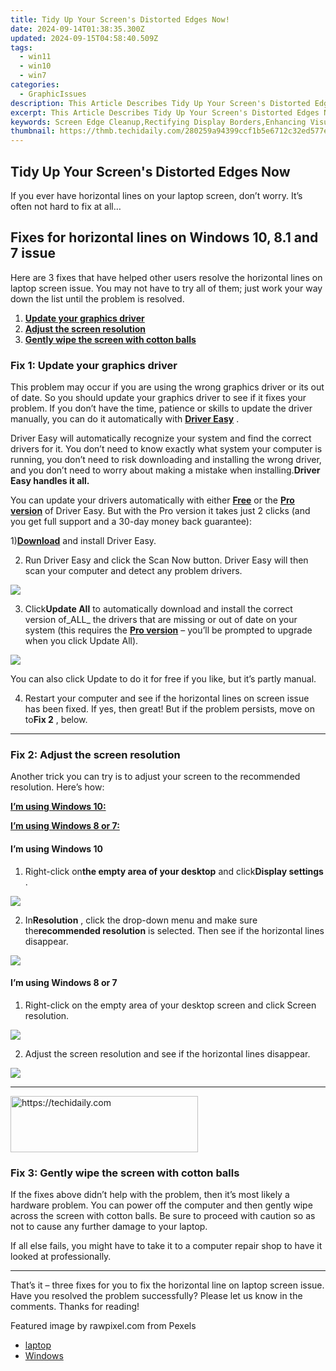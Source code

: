 ```yaml
---
title: Tidy Up Your Screen's Distorted Edges Now!
date: 2024-09-14T01:38:35.300Z
updated: 2024-09-15T04:58:40.509Z
tags:
  - win11
  - win10
  - win7
categories:
  - GraphicIssues
description: This Article Describes Tidy Up Your Screen's Distorted Edges Now!
excerpt: This Article Describes Tidy Up Your Screen's Distorted Edges Now!
keywords: Screen Edge Cleanup,Rectifying Display Borders,Enhancing Visual Clarity on Monitors,Removing Window Rim Blur,Tactile Interface Precision,Improving Display Resolution Edges,Eradicating Screen Border Distortion
thumbnail: https://thmb.techidaily.com/280259a94399ccf1b5e6712c32ed577ed325bfc9a552d02652e6a8d502a42f3f.jpg
---
```


## Tidy Up Your Screen's Distorted Edges Now

 If you ever have horizontal lines on your laptop screen, don’t worry. It’s often not hard to fix at all…

## Fixes for horizontal lines on Windows 10, 8.1 and 7 issue

 Here are 3 fixes that have helped other users resolve the horizontal lines on laptop screen issue. You may not have to try all of them; just work your way down the list until the problem is resolved.

1. **[Update your graphics driver](#F1)**
2. **[Adjust the screen resolution](#F2)**
3. **[Gently wipe the screen with cotton balls](#F3)**

### Fix 1: Update your graphics driver

 This problem may occur if you are using the wrong graphics driver or its out of date. So you should update your graphics driver to see if it fixes your problem. If you don’t have the time, patience or skills to update the driver manually, you can do it automatically with [**Driver Easy**](https://tools.techidaily.com/drivereasy/download/) .

 Driver Easy will automatically recognize your system and find the correct drivers for it. You don’t need to know exactly what system your computer is running, you don’t need to risk downloading and installing the wrong driver, and you don’t need to worry about making a mistake when installing.**Driver Easy handles it all.**

 You can update your drivers automatically with either [**Free**](https://tools.techidaily.com/drivereasy/download/) or the [**Pro version**](https://tools.techidaily.com/drivereasy/download/) of Driver Easy. But with the Pro version it takes just 2 clicks (and you get full support and a 30-day money back guarantee):

 1)[**Download**](https://tools.techidaily.com/drivereasy/download/) and install Driver Easy.

 2) Run Driver Easy and click the Scan Now button. Driver Easy will then scan your computer and detect any problem drivers.

![](https://images.drivereasy.com/wp-content/uploads/2018/07/img_5b46ffcde1143.jpg)

 3) Click**Update All** to automatically download and install the correct version of_ALL_ the drivers that are missing or out of date on your system (this requires the [**Pro version**](https://tools.techidaily.com/drivereasy/download/) – you’ll be prompted to upgrade when you click Update All).

![](https://images.drivereasy.com/wp-content/uploads/2018/07/img_5b594e371b13c.jpg)

 You can also click Update to do it for free if you like, but it’s partly manual.

 4) Restart your computer and see if the horizontal lines on screen issue has been fixed. If yes, then great! But if the problem persists, move on to**Fix 2** , below.

---

### Fix 2: Adjust the screen resolution

 Another trick you can try is to adjust your screen to the recommended resolution. Here’s how:

**[I’m using Windows 10:](#W10)**

[**I’m using Windows 8 or 7:**](#W87)

#### I’m using Windows 10

 1) Right-click on**the empty area of your desktop** and click**Display settings** .

![](https://images.drivereasy.com/wp-content/uploads/2018/07/img_5b4c67b31715b.jpg)

 2) In**Resolution** , click the drop-down menu and make sure the**recommended resolution** is selected. Then see if the horizontal lines disappear.

![](https://images.drivereasy.com/wp-content/uploads/2018/07/img_5b4c683faa667.jpg)

#### I’m using Windows 8 or 7

 1) Right-click on the empty area of your desktop screen and click Screen resolution.

![](https://images.drivereasy.com/wp-content/uploads/2018/07/img_5b5ed6d79ee72.jpg)

 2) Adjust the screen resolution and see if the horizontal lines disappear.

![](https://images.drivereasy.com/wp-content/uploads/2018/08/img_5b72884ff0e75.jpg)

---

<!-- affiliate ads begin -->
<a href="https://united.elfm.net/c/5597632/2139557/4704" target="_top" id="2139557">
  <img src="//a.impactradius-go.com/display-ad/4704-2139557" border="0" alt="https://techidaily.com" width="300" height="90"/>
</a>
<img height="0" width="0" src="https://united.elfm.net/i/5597632/2139557/4704" style="position:absolute;visibility:hidden;" border="0" />
<!-- affiliate ads end -->

### Fix 3: Gently wipe the screen with cotton balls

 If the fixes above didn’t help with the problem, then it’s most likely a hardware problem. You can power off the computer and then gently wipe across the screen with cotton balls. Be sure to proceed with caution so as not to cause any further damage to your laptop.

 If all else fails, you might have to take it to a computer repair shop to have it looked at professionally.

---

 That’s it – three fixes for you to fix the horizontal line on laptop screen issue. Have you resolved the problem successfully? Please let us know in the comments. Thanks for reading!

Featured image by rawpixel.com from Pexels

* [laptop](https://tools.techidaily.com/drivereasy/download/)
* [Windows](https://tools.techidaily.com/drivereasy/download/)

<ins class="adsbygoogle"
     style="display:block"
     data-ad-format="autorelaxed"
     data-ad-client="ca-pub-7571918770474297"
     data-ad-slot="1223367746"></ins>

<ins class="adsbygoogle"
     style="display:block"
     data-ad-client="ca-pub-7571918770474297"
     data-ad-slot="8358498916"
     data-ad-format="auto"
     data-full-width-responsive="true"></ins>



